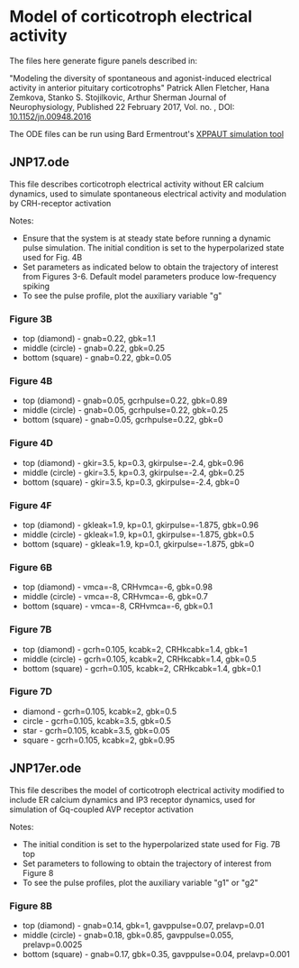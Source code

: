 # Model of corticotroph electrical activity

 The files here generate figure panels described in:

"Modeling the diversity of spontaneous and agonist-induced electrical activity in anterior pituitary corticotrophs"
 Patrick Allen Fletcher, Hana Zemkova, Stanko S. Stojilkovic, Arthur Sherman
 Journal of Neurophysiology, Published 22 February 2017, Vol. no. , DOI: [10.1152/jn.00948.2016](http://dx.doi.org/10.1152/jn.00948.2016)

The ODE files can be run using Bard Ermentrout's [XPPAUT simulation tool](http://www.math.pitt.edu/~bard/xpp/xpp.html)

## JNP17.ode

This file describes corticotroph electrical activity without ER calcium dynamics, used to simulate spontaneous electrical activity and modulation by CRH-receptor activation

Notes:

- Ensure that the system is at steady state before running a dynamic pulse simulation. The initial condition is set to the hyperpolarized state used for Fig. 4B
- Set parameters as indicated below to obtain the trajectory of interest from Figures 3-6. Default model parameters produce low-frequency spiking
- To see the pulse profile, plot the auxiliary variable "g"

### Figure 3B

- top (diamond)   - gnab=0.22, gbk=1.1
- middle (circle) - gnab=0.22, gbk=0.25
- bottom (square) - gnab=0.22, gbk=0.05

### Figure 4B

- top (diamond)   - gnab=0.05, gcrhpulse=0.22, gbk=0.89
- middle (circle) - gnab=0.05, gcrhpulse=0.22, gbk=0.25
- bottom (square) - gnab=0.05, gcrhpulse=0.22, gbk=0

### Figure 4D

- top (diamond)   - gkir=3.5, kp=0.3, gkirpulse=-2.4, gbk=0.96
- middle (circle) - gkir=3.5, kp=0.3, gkirpulse=-2.4, gbk=0.25
- bottom (square) - gkir=3.5, kp=0.3, gkirpulse=-2.4, gbk=0

### Figure 4F

- top (diamond)   - gkleak=1.9, kp=0.1, gkirpulse=-1.875, gbk=0.96
- middle (circle) - gkleak=1.9, kp=0.1, gkirpulse=-1.875, gbk=0.5
- bottom (square) - gkleak=1.9, kp=0.1, gkirpulse=-1.875, gbk=0

### Figure 6B

- top (diamond)   - vmca=-8, CRHvmca=-6, gbk=0.98
- middle (circle) - vmca=-8, CRHvmca=-6, gbk=0.7
- bottom (square) - vmca=-8, CRHvmca=-6, gbk=0.1

### Figure 7B

- top (diamond)   - gcrh=0.105, kcabk=2, CRHkcabk=1.4, gbk=1
- middle (circle) - gcrh=0.105, kcabk=2, CRHkcabk=1.4, gbk=0.5  
- bottom (square) - gcrh=0.105, kcabk=2, CRHkcabk=1.4, gbk=0.1  

### Figure 7D

- diamond  - gcrh=0.105, kcabk=2, gbk=0.5
- circle   - gcrh=0.105, kcabk=3.5, gbk=0.5
- star     - gcrh=0.105, kcabk=3.5, gbk=0.05
- square   - gcrh=0.105, kcabk=2, gbk=0.95

## JNP17er.ode

This file describes the model of corticotroph electrical activity modified to include ER calcium dynamics and IP3 receptor dynamics, used for simulation of Gq-coupled AVP receptor activation

Notes:

- The initial condition is set to the hyperpolarized state used for Fig. 7B top
- Set parameters to following to obtain the trajectory of interest from Figure 8
- To see the pulse profiles, plot the auxiliary variable "g1" or "g2"

### Figure 8B

- top (diamond)   - gnab=0.14, gbk=1, gavppulse=0.07, prelavp=0.01
- middle (circle) - gnab=0.18, gbk=0.85, gavppulse=0.055, prelavp=0.0025
- bottom (square) - gnab=0.17, gbk=0.35, gavppulse=0.04, prelavp=0.001
